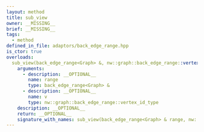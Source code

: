 ```yaml
---
layout: method
title: sub_view
owner: __MISSING__
brief: __MISSING__
tags:
  - method
defined_in_file: adaptors/back_edge_range.hpp
is_ctor: true
overloads:
  sub_view(back_edge_range<Graph> &, nw::graph::back_edge_range::vertex_id_type):
    arguments:
      - description: __OPTIONAL__
        name: range
        type: back_edge_range<Graph> &
      - description: __OPTIONAL__
        name: v
        type: nw::graph::back_edge_range::vertex_id_type
    description: __OPTIONAL__
    return: __OPTIONAL__
    signature_with_names: sub_view(back_edge_range<Graph> & range, nw::graph::back_edge_range::vertex_id_type v)
---
```

